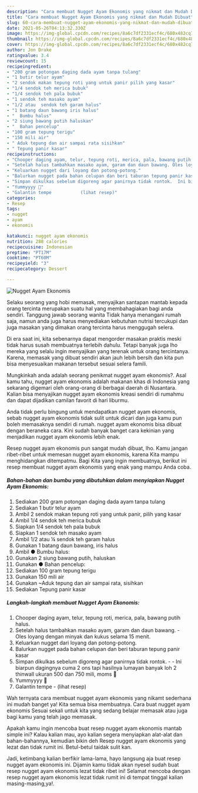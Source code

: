 ```yaml
---
description: "Cara membuat Nugget Ayam Ekonomis yang nikmat dan Mudah Dibuat"
title: "Cara membuat Nugget Ayam Ekonomis yang nikmat dan Mudah Dibuat"
slug: 60-cara-membuat-nugget-ayam-ekonomis-yang-nikmat-dan-mudah-dibuat
date: 2021-05-26T04:13:32.330Z
image: https://img-global.cpcdn.com/recipes/8a6c7df2331ecf4c/680x482cq70/nugget-ayam-ekonomis-foto-resep-utama.jpg
thumbnail: https://img-global.cpcdn.com/recipes/8a6c7df2331ecf4c/680x482cq70/nugget-ayam-ekonomis-foto-resep-utama.jpg
cover: https://img-global.cpcdn.com/recipes/8a6c7df2331ecf4c/680x482cq70/nugget-ayam-ekonomis-foto-resep-utama.jpg
author: Jon Drake
ratingvalue: 3.4
reviewcount: 15
recipeingredient:
- "200 gram potongan daging dada ayam tanpa tulang"
- "1 butir telur ayam"
- "2 sendok makan tepung roti yang untuk panir pilih yang kasar"
- "1/4 sendok teh merica bubuk"
- "1/4 sendok teh pala bubuk"
- "1 sendok teh masako ayam"
- "1/2 atau  sendok teh garam halus"
- "1 batang daun bawang iris halus"
- "  Bumbu halus"
- "2 siung bawang putih haluskan"
- "  Bahan pencelup"
- "100 gram tepung terigu"
- "150 mili air"
- " Aduk tepung dan air sampai rata sisihkan"
- " Tepung panir kasar"
recipeinstructions:
- "Chooper daging ayam, telur, tepung roti, merica, pala, bawang putih halus."
- "Setelah halus tambahkan masako ayam, garam dan daun bawang. Oles loyang dengan minyak dan kukus selama 15 menit."
- "Keluarkan nugget dari loyang dan potong-potong."
- "Balurkan nugget pada bahan celupan dan beri taburan tepung panir kasar"
- "Simpan dikulkas sebelum digoreng agar panirnya tidak rontok.  Ini biarpun dagingnya cuma 2 ons tapi hasilnya lumayan banyak loh 2 thinwall ukuran 500 dan 750 mili, moms 🤭"
- "Yummyyyy 🤭"
- "Galantin tempe           (lihat resep)"
categories:
- Resep
tags:
- nugget
- ayam
- ekonomis

katakunci: nugget ayam ekonomis 
nutrition: 288 calories
recipecuisine: Indonesian
preptime: "PT17M"
cooktime: "PT60M"
recipeyield: "3"
recipecategory: Dessert

---
```



![Nugget Ayam Ekonomis](https://img-global.cpcdn.com/recipes/8a6c7df2331ecf4c/680x482cq70/nugget-ayam-ekonomis-foto-resep-utama.jpg)

Selaku seorang yang hobi memasak, menyajikan santapan mantab kepada orang tercinta merupakan suatu hal yang membahagiakan bagi anda sendiri. Tanggung jawab seorang  wanita Tidak hanya menangani rumah saja, namun anda juga harus menyediakan kebutuhan nutrisi tercukupi dan juga masakan yang dimakan orang tercinta harus menggugah selera.

Di era  saat ini, kita sebenarnya dapat mengorder masakan praktis meski tidak harus susah membuatnya terlebih dahulu. Tetapi banyak juga lho mereka yang selalu ingin menyajikan yang terenak untuk orang tercintanya. Karena, memasak yang dibuat sendiri akan jauh lebih bersih dan kita pun bisa menyesuaikan makanan tersebut sesuai selera famili. 



Mungkinkah anda adalah seorang penikmat nugget ayam ekonomis?. Asal kamu tahu, nugget ayam ekonomis adalah makanan khas di Indonesia yang sekarang digemari oleh orang-orang di berbagai daerah di Nusantara. Kalian bisa menyajikan nugget ayam ekonomis kreasi sendiri di rumahmu dan dapat dijadikan camilan favorit di hari liburmu.

Anda tidak perlu bingung untuk mendapatkan nugget ayam ekonomis, sebab nugget ayam ekonomis tidak sulit untuk dicari dan juga kamu pun boleh memasaknya sendiri di rumah. nugget ayam ekonomis bisa dibuat dengan beraneka cara. Kini sudah banyak banget cara kekinian yang menjadikan nugget ayam ekonomis lebih enak.

Resep nugget ayam ekonomis pun sangat mudah dibuat, lho. Kamu jangan ribet-ribet untuk memesan nugget ayam ekonomis, karena Kita mampu menghidangkan ditempatmu. Bagi Kita yang ingin membuatnya, berikut ini resep membuat nugget ayam ekonomis yang enak yang mampu Anda coba.

<!--inarticleads1-->

##### Bahan-bahan dan bumbu yang dibutuhkan dalam menyiapkan Nugget Ayam Ekonomis:

1. Sediakan 200 gram potongan daging dada ayam tanpa tulang
1. Sediakan 1 butir telur ayam
1. Ambil 2 sendok makan tepung roti yang untuk panir, pilih yang kasar
1. Ambil 1/4 sendok teh merica bubuk
1. Siapkan 1/4 sendok teh pala bubuk
1. Siapkan 1 sendok teh masako ayam
1. Ambil 1/2 atau ¼ sendok teh garam halus
1. Gunakan 1 batang daun bawang, iris halus
1. Ambil  ● Bumbu halus:
1. Gunakan 2 siung bawang putih, haluskan
1. Gunakan  ● Bahan pencelup:
1. Sediakan 100 gram tepung terigu
1. Gunakan 150 mili air
1. Gunakan  ~Aduk tepung dan air sampai rata, sisihkan
1. Sediakan  Tepung panir kasar




<!--inarticleads2-->

##### Langkah-langkah membuat Nugget Ayam Ekonomis:

1. Chooper daging ayam, telur, tepung roti, merica, pala, bawang putih halus.
1. Setelah halus tambahkan masako ayam, garam dan daun bawang. - Oles loyang dengan minyak dan kukus selama 15 menit.
1. Keluarkan nugget dari loyang dan potong-potong.
1. Balurkan nugget pada bahan celupan dan beri taburan tepung panir kasar
1. Simpan dikulkas sebelum digoreng agar panirnya tidak rontok. -  - Ini biarpun dagingnya cuma 2 ons tapi hasilnya lumayan banyak loh 2 thinwall ukuran 500 dan 750 mili, moms 🤭
1. Yummyyyy 🤭
1. Galantin tempe -           (lihat resep)




Wah ternyata cara membuat nugget ayam ekonomis yang nikamt sederhana ini mudah banget ya! Kita semua bisa membuatnya. Cara buat nugget ayam ekonomis Sesuai sekali untuk kita yang sedang belajar memasak atau juga bagi kamu yang telah jago memasak.

Apakah kamu ingin mencoba buat resep nugget ayam ekonomis mantab simple ini? Kalau kalian mau, ayo kalian segera menyiapkan alat-alat dan bahan-bahannya, kemudian bikin deh Resep nugget ayam ekonomis yang lezat dan tidak rumit ini. Betul-betul taidak sulit kan. 

Jadi, ketimbang kalian berfikir lama-lama, hayo langsung aja buat resep nugget ayam ekonomis ini. Dijamin kamu tiidak akan nyesel sudah buat resep nugget ayam ekonomis lezat tidak ribet ini! Selamat mencoba dengan resep nugget ayam ekonomis lezat tidak rumit ini di tempat tinggal kalian masing-masing,ya!.

